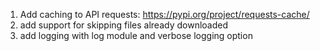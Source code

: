 1. Add caching to API requests: https://pypi.org/project/requests-cache/
2. add support for skipping files already downloaded
3. add logging with log module and verbose logging option